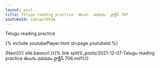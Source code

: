 ```yaml
---
layout: post
title: Telugu reading practice  తెలుగు  చదవడం  ప్రాక్టీస్ 707
youtubeId: za5zqzlDVIA
---
```

 
 
Telugu reading practice
 
 
 
 
 


{% include youtubePlayer.html id=page.youtubeId %}
 
[Next]({{ site.baseurl }}{% link  split1/_posts/2021-12-07-Telugu reading practice  తెలుగు  చదవడం  ప్రాక్టీస్ 706.md%})
 
